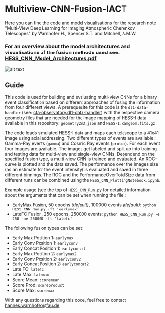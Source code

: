 # Multiview-CNN-Fusion-IACT
Here you can find the code and model visualisations for the research note "Multi-View Deep Learning for Imaging Atmospheric Cherenkov Telescopes" by Warnhofer H., Spencer S.T. and Mitchell, A.M.W.

### For an overview about the model architectures and visualisations of the fusion methods used see: [HESS_CNN_Model_Architectures.pdf](https://github.com/hanneswarnhofer/multiview-cnn-fusion-iact/files/14356915/HESS_CNN_Model_Architectures.pdf)

![alt text](https://github.com/hanneswarnhofer/multiview-cnn-fusion-iact/blob/main/2024-02-21_FullPlot.jpg?raw=true)


## Guide
This code is used for building and evaluating multi-view CNNs for a binary event classification based on different approaches of fusing the information from four different views. A prerequesite for this code is the `dl1-data-handler` (see: [cta-observatory.dl1-data-handler](https://github.com/cta-observatory/dl1-data-handler)) with the respective camera geometry files that are needed for the image mapping of HESS-I data available in this repository: `geometry2d3.json` and `HESS-I.camgeom.fits.gz`

The code loads simulated HESS-I data and maps each telescope to a 41x41 image using axial addressing. Two different types of events are available: Gamma-Ray events (`gamma`) and Cosmic Ray events (`proton`). For each event four images are available. The images get labeled and split up into training and testing data for multi-view and single-view CNNs. Dependend on the specified fusion type, a multi-view CNN is trained and evaluated. An ROC-curve is plotted and the data saved. The performance over the images size (as an estimate for the event intensity) is evaluated and saved in three different binnings. The ROC and the PerformanceOverTotalSize data from different runs can be combined using the `HESS_CNN_PlottingNotebook.ipynb`. 

Example usage (see the top of `HESS_CNN_Run.py` for detailed information about the arguments that can be set when running the file):

- EarlyMax Fusion, 50 epochs *(default)*, 100000 events *(default)*: `python HESS_CNN_Run.py -ft 'earlymax'`
- LateFC Fusion, 250 epochs, 250000 events: `python HESS_CNN_Run.py -e 250 -ne 250000 -ft 'latefc' `

The following fusion types can be set:
- Early Max Position 1: `earlymax`
- Early Conv Position 1: `earlyconv`
- Early Concat Position 1: `earlyconcat`
- Early Max Position 2: `earlymax2`
- Early Conv Position 2: `earlyconv2`
- Early Concat Position 2: `earlyconcat2`
- Late FC: `latefc`
- Late Max: `latemax`
- Score Mean: `scoremean`
- Score Prod: `scoreproduct`
- Score Max: `scoremax`

With any questions regarding this code, feel free to contact hannes.warnhofer@fau.de 
